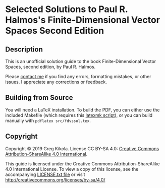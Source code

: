 Selected Solutions to Paul R. Halmos's Finite-Dimensional Vector Spaces Second Edition
======================================================================================

Description
-----------

This is an unofficial solution guide to the book Finite-Dimensional
Vector Spaces, second edition, by Paul R. Halmos.

Please [contact me](mailto:gkikola@gmail.com) if you find any errors,
formatting mistakes, or other issues. I appreciate any corrections or
feedback.


Building from Source
--------------------

You will need a LaTeX installation. To build the PDF, you can either
use the included Makefile (which requires this [latexmk
script](http://personal.psu.edu/jcc8//software/latexmk-jcc/)), or you
can build manually with `pdflatex src/fdvssol.tex`.


Copyright
---------

Copyright &copy; 2019 Greg Kikola. License CC BY-SA 4.0:
[Creative Commons Attribution-ShareAlike 4.0
International](http://creativecommons.org/licenses/by-sa/4.0/).

This guide is licensed under the Creative Commons
Attribution-ShareAlike 4.0 International License. To view a copy of
this license, see the accompanying [LICENSE.txt file](LICENSE.txt) or
visit http://creativecommons.org/licenses/by-sa/4.0/
